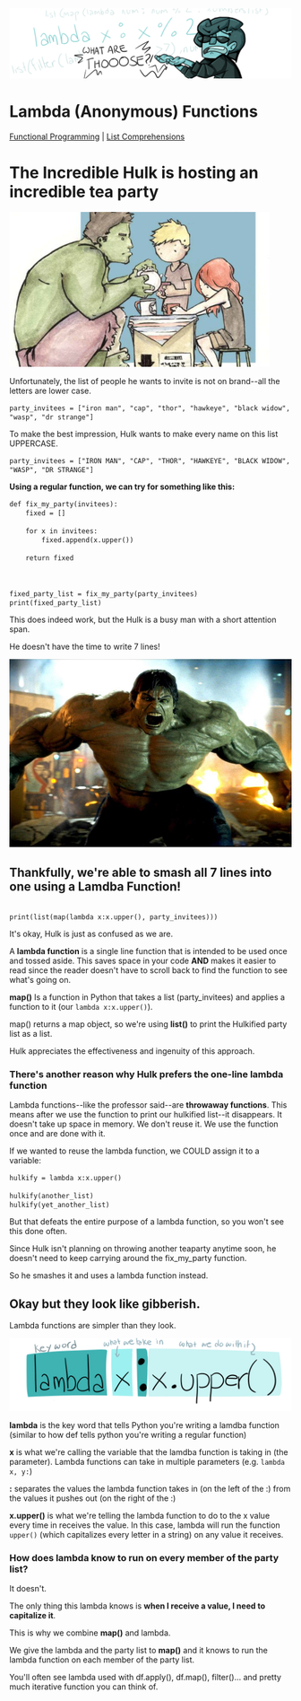 <img src="./imgs/lambdafunc/banner.png">

# Lambda (Anonymous) Functions

<a href="./README.md">Functional Programming</a> | <a href="./listcomp.md">List Comprehensions</a>

# The Incredible Hulk is hosting an incredible tea party

<img src="./imgs/lambdafunc/incredibleTeaParty.PNG">

Unfortunately, the list of people he wants to invite is not on brand--all the letters are lower case.

```
party_invitees = ["iron man", "cap", "thor", "hawkeye", "black widow", "wasp", "dr strange"]
```

To make the best impression, Hulk wants to make every name on this list UPPERCASE.

```
party_invitees = ["IRON MAN", "CAP", "THOR", "HAWKEYE", "BLACK WIDOW", "WASP", "DR STRANGE"]
```

**Using a regular function, we can try for something like this:**

```
def fix_my_party(invitees):
    fixed = []

    for x in invitees:
        fixed.append(x.upper())

    return fixed



fixed_party_list = fix_my_party(party_invitees)
print(fixed_party_list)
```

This does indeed work, but the Hulk is a busy man with a short attention span.

He doesn't have the time to write 7 lines!

<img src="./imgs/lambdafunc/hulkSmash.jpg">

## Thankfully, we're able to smash all 7 lines into one using a Lamdba Function!

```

print(list(map(lambda x:x.upper(), party_invitees)))

```

It's okay, Hulk is just as confused as we are.

A **lambda function** is a single line function that is intended to be used once and tossed aside. This saves space in your code **AND** makes it easier to read since the reader doesn't have to scroll back to find the function to see what's going on.

**map()** Is a function in Python that takes a list (party_invitees) and applies a function to it (our `lambda x:x.upper()`).

map() returns a map object, so we're using **list()** to print the Hulkified party list as a list.

Hulk appreciates the effectiveness and ingenuity of this approach.

### There's another reason why Hulk prefers the one-line lambda function

Lambda functions--like the professor said--are **throwaway functions**. This means after we use the function to print our hulkified list--it disappears. It doesn't take up space in memory. We don't reuse it. We use the function once and are done with it.

If we wanted to reuse the lambda function, we COULD assign it to a variable:

```
hulkify = lambda x:x.upper()

hulkify(another_list)
hulkify(yet_another_list)
```

But that defeats the entire purpose of a lambda function, so you won't see this done often.

Since Hulk isn't planning on throwing another teaparty anytime soon, he doesn't need to keep carrying around the fix_my_party function.

So he smashes it and uses a lambda function instead.

## Okay but they look like gibberish.

Lambda functions are simpler than they look.

<img src="./imgs/lambdafunc/anatomy.png">

**lambda** is the key word that tells Python you're writing a lamdba function (similar to how def tells python you're writing a regular function)

**x** is what we're calling the variable that the lamdba function is taking in (the parameter). Lambda functions can take in multiple parameters (e.g. `lambda x, y:`)

**:** separates the values the lambda function takes in (on the left of the :) from the values it pushes out (on the right of the :)

**x.upper()** is what we're telling the lambda function to do to the x value every time in receives the value. In this case, lambda will run the function `upper()` (which capitalizes every letter in a string) on any value it receives.

### How does lambda know to run on every member of the party list?

It doesn't.

The only thing this lambda knows is **when I receive a value, I need to capitalize it**.

This is why we combine **map()** and lambda.

We give the lambda and the party list to **map()** and it knows to run the lambda function on each member of the party list.

You'll often see lambda used with df.apply(), df.map(), filter()... and pretty much iterative function you can think of.
